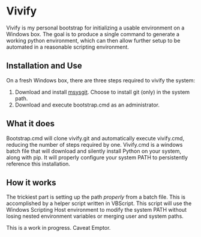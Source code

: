 # Vivify

Vivify is my personal bootstrap for initializing a usable environment on a
Windows box. The goal is to produce a single command to generate a working
python environment, which can then allow further setup to be automated in a
reasonable scripting environment.

## Installation and Use

On a fresh Windows box, there are three steps required to vivify the system:

1. Download and install [msysgit](http://code.google.com/p/msysgit/downloads/list).
   Choose to install git (only) in the system path.
2. Download and execute bootstrap.cmd as an administrator.

## What it does

Bootstrap.cmd will clone vivify.git and automatically execute vivify.cmd,
reducing the number of steps required by one. Vivify.cmd is a windows batch file
that will download and silently install Python on your system, along with pip.
It will properly configure your system PATH to persistently reference this installation.

## How it works

The trickiest part is setting up the path *properly* from a batch file. This is
accomplished by a helper script written in VBScript. This script will use the
Windows Scripting Host environment to modify the system PATH without losing
nested environment variables or merging user and system paths.

This is a work in progress.
Caveat Emptor.
